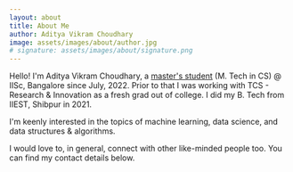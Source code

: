 ```yaml
---
layout: about
title: About Me
author: Aditya Vikram Choudhary
image: assets/images/about/author.jpg
# signature: assets/images/about/signature.png
---
```


Hello! I'm Aditya Vikram Choudhary, a [master's student](https://www.csa.iisc.ac.in/people/aditya-vikram-choudhary/)
(M. Tech in CS) @ IISc, Bangalore since July, 2022. Prior to that I was working with TCS - Research & Innovation as a
fresh grad out of college. I did my B. Tech from IIEST, Shibpur in 2021.

I'm keenly interested in the topics of machine learning, data science, and data structures
& algorithms.

I would love to, in general, connect with other like-minded people too. You can find my contact details below.
